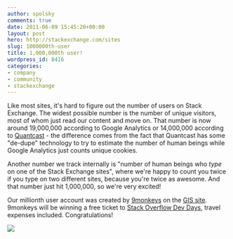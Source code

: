 ```yaml
---
author: spolsky
comments: true
date: 2011-06-09 15:45:20+00:00
layout: post
hero: http://stackexchange.com/sites
slug: 1000000th-user
title: 1,000,000th user!
wordpress_id: 8416
categories:
- company
- community
- stackexchange
---
```


Like most sites, it's hard to figure out the number of users on Stack Exchange. The widest possible number is the number of unique visitors, most of whom just read our content and move on. That number is now around 19,000,000 according to Google Analytics or 14,000,000 according to [Quantcast](http://www.quantcast.com/p-c1rF4kxgLUzNc#) - the difference comes from the fact that Quantcast has some "de-dupe" technology to try to estimate the number of human beings while Google Analytics just counts unique cookies.

Another number we track internally is "number of human beings who _type_ on one of the Stack Exchange sites", where we're happy to count you twice if you type on two different sites, because you're twice as awesome. And that number just hit 1,000,000, so we're very excited!

Our millionth user account was created by [9monkeys](http://stackexchange.com/users/48d53062-1f52-4b00-b288-fac97414df53?tab=top) on the [GIS site](http://gis.stackexchange.com). 9monkeys will be winning a free ticket to [Stack Overflow Dev Days](http://devdays.stackoverflow.com/), travel expenses included. Congratulations!

[![](http://blog.stackoverflow.com/wp-content/uploads/1000000users.png)](http://stackexchange.com/sites)

